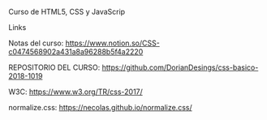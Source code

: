 Curso de HTML5, CSS y JavaScrip

Links 

Notas del curso: https://www.notion.so/CSS-c0474568902a431a8a96288b5f4a2220

REPOSITORIO DEL CURSO: https://github.com/DorianDesings/css-basico-2018-1019

W3C: https://www.w3.org/TR/css-2017/

normalize.css: https://necolas.github.io/normalize.css/

